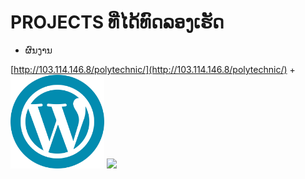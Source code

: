 # PROJECTS ທີ່ໄດ້ທົດລອງເຮັດ 
+ ຜົນງານ

[http://103.114.146.8/polytechnic/](http://103.114.146.8/polytechnic/)
+ 
<img src='img/Word Press.png' width='150'>
<img src='/img/Divi1.jpg' width='150'>